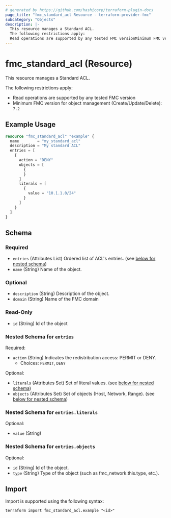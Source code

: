 ```yaml
---
# generated by https://github.com/hashicorp/terraform-plugin-docs
page_title: "fmc_standard_acl Resource - terraform-provider-fmc"
subcategory: "Objects"
description: |-
  This resource manages a Standard ACL.
  The following restrictions apply:
  Read operations are supported by any tested FMC versionMinimum FMC version for object management (Create/Update/Delete): 7.2
---
```


# fmc_standard_acl (Resource)

This resource manages a Standard ACL.

The following restrictions apply:
  - Read operations are supported by any tested FMC version
  - Minimum FMC version for object management (Create/Update/Delete): `7.2`

## Example Usage

```terraform
resource "fmc_standard_acl" "example" {
  name        = "my_standard_acl"
  description = "My standard ACL"
  entries = [
    {
      action = "DENY"
      objects = [
        {
        }
      ]
      literals = [
        {
          value = "10.1.1.0/24"
        }
      ]
    }
  ]
}
```

<!-- schema generated by tfplugindocs -->
## Schema

### Required

- `entries` (Attributes List) Ordered list of ACL's entries. (see [below for nested schema](#nestedatt--entries))
- `name` (String) Name of the object.

### Optional

- `description` (String) Description of the object.
- `domain` (String) Name of the FMC domain

### Read-Only

- `id` (String) Id of the object

<a id="nestedatt--entries"></a>
### Nested Schema for `entries`

Required:

- `action` (String) Indicates the redistribution access: PERMIT or DENY.
  - Choices: `PERMIT`, `DENY`

Optional:

- `literals` (Attributes Set) Set of literal values. (see [below for nested schema](#nestedatt--entries--literals))
- `objects` (Attributes Set) Set of objects (Host, Network, Range). (see [below for nested schema](#nestedatt--entries--objects))

<a id="nestedatt--entries--literals"></a>
### Nested Schema for `entries.literals`

Optional:

- `value` (String)


<a id="nestedatt--entries--objects"></a>
### Nested Schema for `entries.objects`

Optional:

- `id` (String) Id of the object.
- `type` (String) Type of the object (such as fmc_network.this.type, etc.).

## Import

Import is supported using the following syntax:

```shell
terraform import fmc_standard_acl.example "<id>"
```
